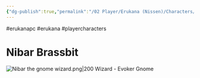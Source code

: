 ```yaml
---
{"dg-publish":true,"permalink":"/02 Player/Erukana (Nissen)/Characters/Nibar Brassbit/"}
---
```


#erukanapc #erukana #playercharacters 

# Nibar Brassbit

![Nibar the gnome wizard.png|200](/img/user/10%20Attachments/Nibar%20the%20gnome%20wizard.png)
Wizard - Evoker 
Gnome 